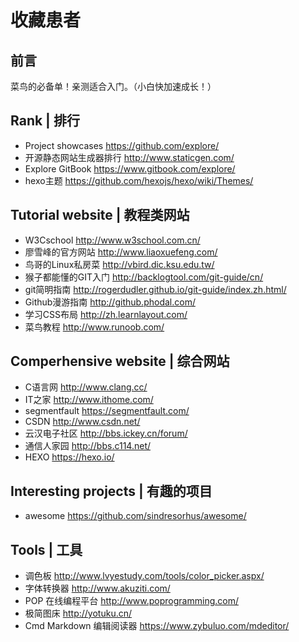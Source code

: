 # 收藏患者
## 前言
菜鸟的必备单！亲测适合入门。（小白快加速成长！）

## Rank | 排行
- Project showcases   https://github.com/explore/
- 开源静态网站生成器排行  http://www.staticgen.com/
- Explore GitBook   https://www.gitbook.com/explore/
- hexo主题  https://github.com/hexojs/hexo/wiki/Themes/

## Tutorial website | 教程类网站
- W3Cschool  http://www.w3school.com.cn/
- 廖雪峰的官方网站  http://www.liaoxuefeng.com/
- 鸟哥的Linux私房菜   http://vbird.dic.ksu.edu.tw/
- 猴子都能懂的GIT入门   http://backlogtool.com/git-guide/cn/
- git简明指南   http://rogerdudler.github.io/git-guide/index.zh.html/
- Github漫游指南  http://github.phodal.com/
- 学习CSS布局   http://zh.learnlayout.com/
- 菜鸟教程  http://www.runoob.com/

## Comperhensive website | 综合网站
- C语言网  http://www.clang.cc/
- IT之家  http://www.ithome.com/
- segmentfault  https://segmentfault.com/
- CSDN  http://www.csdn.net/
- 云汉电子社区  http://bbs.ickey.cn/forum/
- 通信人家园  http://bbs.c114.net/
- HEXO  https://hexo.io/

## Interesting projects | 有趣的项目
- awesome  https://github.com/sindresorhus/awesome/

## Tools | 工具
- 调色板  http://www.lvyestudy.com/tools/color_picker.aspx/
- 字体转换器  http://www.akuziti.com/
- POP 在线编程平台  http://www.poprogramming.com/
- 极简图床  http://yotuku.cn/
- Cmd Markdown 编辑阅读器   https://www.zybuluo.com/mdeditor/
